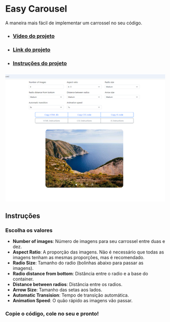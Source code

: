 # Easy Carousel

A maneira mais fácil de implementar um carrossel no seu código.

- ### [Vídeo do projeto](https://youtu.be/twr7BSXEBL8)
- ### [Link do projeto](https://estevaof7.github.io/carousel/)
- ### [Instruções do projeto](#instruções)

### [![Imagem do projeto](./img/Screenshot%202024-10-15%20105754.png)](https://youtu.be/twr7BSXEBL8)

## Instruções

### Escolha os valores

- **Number of images**: Número de imagens para seu carrossel entre duas e dez.
- **Aspect Ratio**: A proporção das imagens. Não é necessário que todas as imagens tenham as mesmas proporções, mas é recomendado.
- **Radio Size**: Tamanho do radio (bolinhas abaixo para passar as imagens).
- **Radio distance from bottom**: Distância entre o radio e a base do container.
- **Distance between radios**: Distância entre os radios.
- **Arrow Size**: Tamanho das setas aos lados. 
- **Automatic Transision**: Tempo de transição automática.
- **Animation Speed**: O quão rápido as imagens vão passar.

### Copie o código, cole no seu e pronto!
